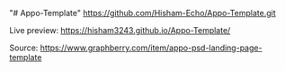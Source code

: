 "# Appo-Template"  https://github.com/Hisham-Echo/Appo-Template.git 

Live preview:
https://hisham3243.github.io/Appo-Template/

Source:
https://www.graphberry.com/item/appo-psd-landing-page-template
